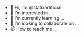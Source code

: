 - 👋 Hi, I’m @statixartificial
- 👀 I’m interested in ...
- 🌱 I’m currently learning ...
- 💞️ I’m looking to collaborate on ...
- 📫 How to reach me ...

<!---
statixartificial/statixartificial is a ✨ special ✨ repository because its `README.md` (this file) appears on your GitHub profile.
You can click the Preview link to take a look at your changes.
--->
